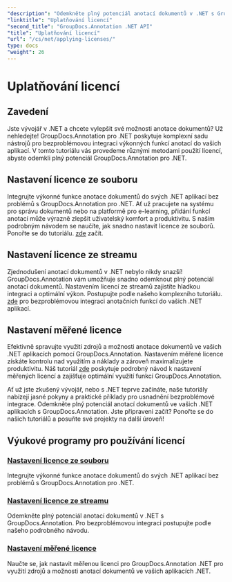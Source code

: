 ```yaml
---
"description": "Odemkněte plný potenciál anotací dokumentů v .NET s GroupDocs.Annotation. Pro bezproblémovou integraci postupujte podle našich podrobných návodů."
"linktitle": "Uplatňování licencí"
"second_title": "GroupDocs.Annotation .NET API"
"title": "Uplatňování licencí"
"url": "/cs/net/applying-licenses/"
type: docs
"weight": 26
---
```


# Uplatňování licencí

## Zavedení

Jste vývojář v .NET a chcete vylepšit své možnosti anotace dokumentů? Už nehledejte! GroupDocs.Annotation pro .NET poskytuje komplexní sadu nástrojů pro bezproblémovou integraci výkonných funkcí anotací do vašich aplikací. V tomto tutoriálu vás provedeme různými metodami použití licencí, abyste odemkli plný potenciál GroupDocs.Annotation pro .NET.

## Nastavení licence ze souboru
Integrujte výkonné funkce anotace dokumentů do svých .NET aplikací bez problémů s GroupDocs.Annotation pro .NET. Ať už pracujete na systému pro správu dokumentů nebo na platformě pro e-learning, přidání funkcí anotací může výrazně zlepšit uživatelský komfort a produktivitu. S naším podrobným návodem se naučíte, jak snadno nastavit licence ze souborů. Ponořte se do tutoriálu. [zde](./set-license-from-file/) začít.

## Nastavení licence ze streamu
Zjednodušení anotací dokumentů v .NET nebylo nikdy snazší! GroupDocs.Annotation vám umožňuje snadno odemknout plný potenciál anotací dokumentů. Nastavením licencí ze streamů zajistíte hladkou integraci a optimální výkon. Postupujte podle našeho komplexního tutoriálu. [zde](./set-license-from-stream/) pro bezproblémovou integraci anotačních funkcí do vašich .NET aplikací.

## Nastavení měřené licence
Efektivně spravujte využití zdrojů a možnosti anotace dokumentů ve vašich .NET aplikacích pomocí GroupDocs.Annotation. Nastavením měřené licence získáte kontrolu nad využitím a náklady a zároveň maximalizujete produktivitu. Náš tutoriál [zde](./set-metered-license/) poskytuje podrobný návod k nastavení měřených licencí a zajišťuje optimální využití funkcí GroupDocs.Annotation.

Ať už jste zkušený vývojář, nebo s .NET teprve začínáte, naše tutoriály nabízejí jasné pokyny a praktické příklady pro usnadnění bezproblémové integrace. Odemkněte plný potenciál anotací dokumentů ve vašich .NET aplikacích s GroupDocs.Annotation. Jste připraveni začít? Ponořte se do našich tutoriálů a posuňte své projekty na další úroveň!

## Výukové programy pro používání licencí
### [Nastavení licence ze souboru](./set-license-from-file/)
Integrujte výkonné funkce anotace dokumentů do svých .NET aplikací bez problémů s GroupDocs.Annotation pro .NET.
### [Nastavení licence ze streamu](./set-license-from-stream/)
Odemkněte plný potenciál anotací dokumentů v .NET s GroupDocs.Annotation. Pro bezproblémovou integraci postupujte podle našeho podrobného návodu.
### [Nastavení měřené licence](./set-metered-license/)
Naučte se, jak nastavit měřenou licenci pro GroupDocs.Annotation .NET pro využití zdrojů a možnosti anotací dokumentů ve vašich aplikacích .NET.